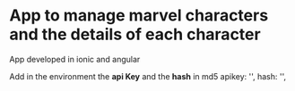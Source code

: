 # App to manage marvel characters and the details of each character

App developed in ionic and angular

Add in the environment the **api Key** and the **hash** in md5
apikey: '',
hash: '',

